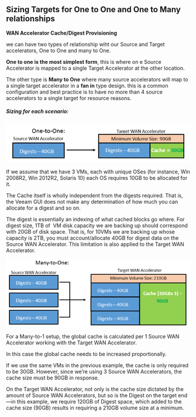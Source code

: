 <!--- This was last Changed 03-05-17 by PS --->
## Sizing Targets for One to One and One to Many relationships





**WAN Accelerator Cache/Digest Provisioning**

we can have two types of relationship wiht our Source and Target accelerators, One to One and many to One.

**One to one is the most simplest form**, this is where on e Source Accelerator is mapped to a single Target Accelerator at the other location.

The other type is **Many to One** where many source accelerators will map to a single target accelerator in a **fan in** type design. this is a common configuration and best practice is to have no more than 4 source accelerators to a single target for resource reasons.

##### Sizing for each scenario:


![Target with One to One relationship](./Wan-Accel_Sizing-1-2-1.png)

If we assume that we have 3 VMs, each with unique OSes (for instance, Win 2008R2, Win 2012R2, Solaris 10) each OS requires 10GB to be allocated for it.

The Cache itself is wholly independent from the digests required. That is, the Veeam GUI does not make any determination of how much you can allocate for a digest and so on.

The digest is essentially an indexing of what cached blocks go where. For digest size, 1TB of 
VM disk capacity we are backing up should correspond with 20GB of disk space. That is, for 10VMs we are backing up whose capacity is 2TB, you must account/allocate 40GB for digest data on the Source WAN Accelerator. This limitation is also applied to the Target WAN Accelerator.



![Target with One to One relationship](./Wan-Accel_Sizing-Many-to-One.png)


For a Many-to-1 setup, the global cache is calculated per 1 Source WAN Accelerator working with the Target WAN Accelerator.

In this case the global cache needs to be increased proportionally.

If we use the same VMs in the previous example, the cache is only required to be 30GB. However, since we’re using 3 Source WAN Accelerators, the cache size must be 90GB in response.  

On the Target WAN Accelerator, not only is the cache size dictated by the amount of Source WAN Accelerators, but so is the Digest on the target end—in this example, we require 120GB of Digest space, which added to the cache size (90GB) results in requiring a 210GB volume size at a minimum.
